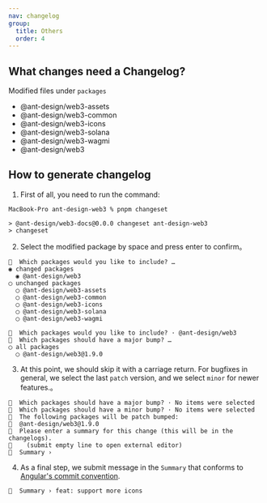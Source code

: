 ```yaml
---
nav: changelog
group:
  title: Others
  order: 4
---
```


## What changes need a Changelog?

Modified files under `packages`

- @ant-design/web3-assets
- @ant-design/web3-common
- @ant-design/web3-icons
- @ant-design/web3-solana
- @ant-design/web3-wagmi
- @ant-design/web3

## How to generate changelog

1. First of all, you need to run the command:

<NormalCommand command="changeset"></NormalCommand>

```
MacBook-Pro ant-design-web3 % pnpm changeset

> @ant-design/web3-docs@0.0.0 changeset ant-design-web3
> changeset
```

2. Select the modified package by space and press enter to confirm。

```
🦋  Which packages would you like to include? …
◉ changed packages
  ◉ @ant-design/web3
◯ unchanged packages
  ◯ @ant-design/web3-assets
  ◯ @ant-design/web3-common
  ◯ @ant-design/web3-icons
  ◯ @ant-design/web3-solana
  ◯ @ant-design/web3-wagmi
```

```
🦋  Which packages would you like to include? · @ant-design/web3
🦋  Which packages should have a major bump? …
◯ all packages
  ◯ @ant-design/web3@1.9.0
```

3. At this point, we should skip it with a carriage return. For bugfixes in general, we select the last `patch` version, and we select `minor` for newer features.。

```
🦋  Which packages should have a major bump? · No items were selected
🦋  Which packages should have a minor bump? · No items were selected
🦋  The following packages will be patch bumped:
🦋  @ant-design/web3@1.9.0
🦋  Please enter a summary for this change (this will be in the changelogs).
🦋    (submit empty line to open external editor)
🦋  Summary ›
```

4. As a final step, we submit message in the `Summary` that conforms to [Angular's commit convention](https://github.com/conventional-changelog/conventional-changelog/tree/master/packages/conventional-changelog-angular).

```
🦋  Summary › feat: support more icons
```
